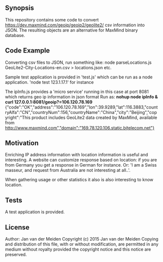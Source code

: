 ## Synopsis

This repository contains some code to convert https://dev.maxmind.com/geoip/geoip2/geolite2/ csv information into JSON. 
The resulting objects are an alternative for MaxMind binary database.

## Code Example

Converting csv files to JSON, run something like:
node parseLocations.js GeoLite2-City-Locations-en.csv > locations.json
etc.

Sample test application is provided in 'test.js' which can be run as a node application.
'node test 123.1.17.1' for instance

The ipInfo.js provides a 'micro service' running in this case at port 8081 which returns geo ip information in json format
Run as:
**nohup node ipInfo &**
**curl 127.0.0.1:8081/geoip?=106.120.78.169**
{"code":"OK","address":"106.120.78.169","lon":39.9289,"lat":116.3883,"countryAlfa":"CN","countryNum":156,"countryName":"China","city":"Beijing","copyright":"This product includes GeoLite2 data created by MaxMind, available from http://www.maxmind.com","domain":"169.78.120.106.static.bjtelecom.net"}

## Motivation

Enriching IP address information with location information is useful and interesting. 
A website can customize response based on location: if you are from Germany you get a response in German for instance.
Or: 'I am a Swiss masseur, and request from Australia are not interesting at all..'.

When gathering usage or other statistics it also is also interesting to know location.


## Tests

A test application is provided.

## License

Author: Jan van der Meiden
Copyright (c) 2015 Jan van der Meiden
Copying and distribution of this file, with or without modification,
are permitted in any medium without royalty provided the copyright
notice and this notice are preserved. 
